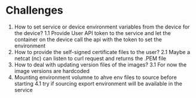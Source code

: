 # Challenges
1. How to set service or device environment variables from the device for the device?
    1.1 Provide User API token to the service and let the container on the device call the api with the token to set the environment
2. How to provide the self-signed certificate files to the user?
    2.1 Maybe a netcat (nc) can listen to curl request and returns the .PEM file
3. How to deal with updating version files of the images?
    3.1 For now the image versions are hardcoded
4. Mounting environment volumne to ahve env files to source before starting
    4.1 try if sourcing export environment will be available in the service
